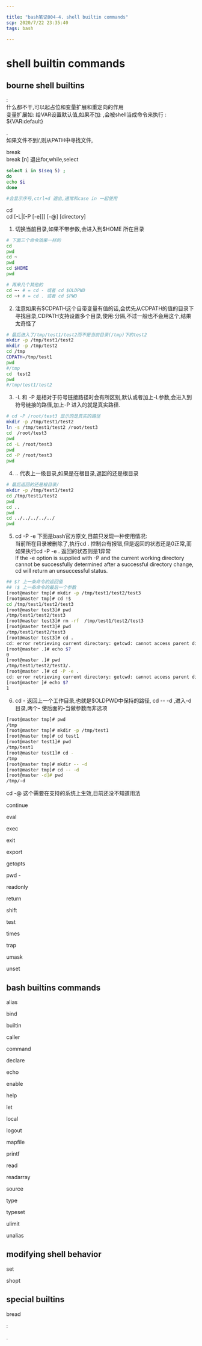 ```yaml
---

title: "bash笔记004-4. shell builtin commands"
scp: 2020/7/22 23:35:40
tags: bash  

---
```


# shell builtin commands

## bourne shell builtins

:  
什么都不干,可以起占位和变量扩展和重定向的作用  
变量扩展如:
给VAR设置默认值,如果不加: ,会被shell当成命令来执行
: ${VAR:default}

.  
如果文件不到/,则从PATH中寻找文件,

break  
break [n]
退出for,while,select
```bash
select i in $(seq 5) ;
do
echo $i
done

#会显示序号,ctrl+d 退出,通常和case in 一起使用

```


cd  
cd [-L|[-P [-e]]] [-@] [directory]  
1. 切换当前目录,如果不带参数,会进入到$HOME 所在目录  
```bash
# 下面三个命令效果一样的
cd 
pwd
cd ~
pwd
cd $HOME
pwd

# 再来几个其他的
cd ~- # = cd - 或者 cd $OLDPWD
cd ~+ # = cd . 或者 cd $PWD 

```
2. 注意如果有$CDPATH这个自带变量有值的话,会优先从CDPATH的值的目录下寻找目录,CDPATH支持设置多个目录,使用:分隔,不过一般也不会用这个,结果太奇怪了  
```bash
# 最后进入了/tmp/test1/test2而不是当前目录(/tmp)下的test2
mkdir -p /tmp/test1/test2
mkdir -p /tmp/test2
cd /tmp
CDPATH=/tmp/test1
pwd
#/tmp
cd  test2
pwd
#/tmp/test1/test2
```
3. -L 和 -P 是相对于符号链接路径时会有所区别,默认或者加上-L参数,会进入到符号链接的路径,加上-P 进入的就是真实路径.  
```bash
# cd -P /root/test3 显示的是真实的路径
mkdir -p /tmp/test1/test2
ln -s /tmp/test1/test2 /root/test3
cd  /root/test3
pwd
cd -L /root/test3
pwd
cd -P /root/test3
pwd
```

4. .. 代表上一级目录,如果是在根目录,返回的还是根目录
```bash
# 最后返回的还是根目录/
mkdir -p /tmp/test1/test2
cd /tmp/test1/test2
pwd
cd ..
pwd
cd ../../../../../
pwd
```
5. cd -P -e  下面是bash官方原文,目前只发现一种使用情况:  
当前所在目录被删除了,执行cd . 控制台有报错,但是返回的状态还是0正常,而如果执行cd -P -e . 返回的状态则是1异常  
If the -e option is supplied with -P and the current working directory cannot
be successfully determined after a successful directory change, cd will return
an unsuccessful status.

```bash
## $? 上一条命令的返回值
## !$ 上一条命令的最后一个参数
[root@master tmp]# mkdir -p /tmp/test1/test2/test3
[root@master tmp]# cd !$
cd /tmp/test1/test2/test3
[root@master test3]# pwd
/tmp/test1/test2/test3
[root@master test3]# rm -rf  /tmp/test1/test2/test3
[root@master test3]# pwd
/tmp/test1/test2/test3
[root@master test3]# cd .
cd: error retrieving current directory: getcwd: cannot access parent directories: No such file or directory
[root@master .]# echo $?
0
[root@master .]# pwd
/tmp/test1/test2/test3/.
[root@master .]# cd -P -e .
cd: error retrieving current directory: getcwd: cannot access parent directories: No such file or directory
[root@master ]# echo $?
1
```
6.  cd - 返回上一个工作目录,也就是$OLDPWD中保持的路径, cd -- -d ,进入-d 目录,两个- 使后面的-当做参数而非选项
```bash
[root@master tmp]# pwd
/tmp
[root@master tmp]# mkdir -p /tmp/test1
[root@master tmp]# cd test1
[root@master test1]# pwd
/tmp/test1
[root@master test1]# cd -
/tmp
[root@master tmp]# mkdir -- -d
[root@master tmp]# cd -- -d
[root@master -d]# pwd
/tmp/-d

```
cd -@ 这个需要在支持的系统上生效,目前还没不知道用法


continue  

eval  

exec  

exit  

export  

getopts  

pwd  -

readonly  

return  

shift  

test  

times  

trap  

umask  

unset  



## bash builtins commands

alias  

bind  

builtin  

caller

command  

declare  

echo  


enable  

help  

let  

local  

logout  

mapfile  

printf  


read  

readarray  

source  

type  

typeset  

ulimit  

unalias  



## modifying shell behavior

set  

shopt  


## special builtins

bread  

:  

.  
